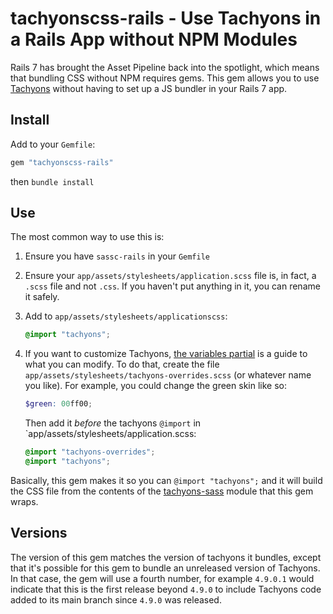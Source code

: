 # tachyonscss-rails - Use Tachyons in a Rails App without NPM Modules

Rails 7 has brought the Asset Pipeline back into the spotlight, which means that bundling CSS without NPM requires gems.  This
gem allows you to use [Tachyons](https://tachyons.io) without having to set up a JS bundler in your Rails 7 app.

## Install

Add to your `Gemfile`:

```ruby
gem "tachyonscss-rails"
```

then `bundle install`

## Use

The most common way to use this is:

1. Ensure you have `sassc-rails` in your `Gemfile`
1. Ensure your `app/assets/stylesheets/application.scss` file is, in fact, a `.scss` file and not `.css`.  If you haven't put anything in it, you can rename it safely.
1. Add to `app/assets/stylesheets/applicationscss`:

   ```scss
   @import "tachyons";
   ```
1. If you want to customize Tachyons, [the variables partial](https://github.com/tachyons-css/tachyons-sass/blob/master/scss/_variables.scss) is a guide to what you can modify.  To do that, create the file `app/assets/stylesheets/tachyons-overrides.scss` (or whatever name you like).  For example, you could change the green skin like so:

   ```scss
   $green: 00ff00;
   ```
   Then add it *before* the tachyons `@import` in `app/assets/stylesheets/application.scss:

   ```scss
   @import "tachyons-overrides";
   @import "tachyons";
   ```

Basically, this gem makes it so you can `@import "tachyons";` and it will build the CSS file from the contents of the
[tachyons-sass](https://github.com/tachyons-css/tachyons-sass) module that this gem wraps.

## Versions

The version of this gem matches the version of tachyons it bundles, except that it's possible for this gem to bundle
an unreleased version of Tachyons.  In that case, the gem will use a fourth number, for example `4.9.0.1` would
indicate that this is the first release beyond `4.9.0` to include Tachyons code added to its main branch since `4.9.0`
was released.
